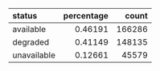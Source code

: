 | status      |   percentage |   count |
|:------------|-------------:|--------:|
| available   |      0.46191 |  166286 |
| degraded    |      0.41149 |  148135 |
| unavailable |      0.12661 |   45579 |